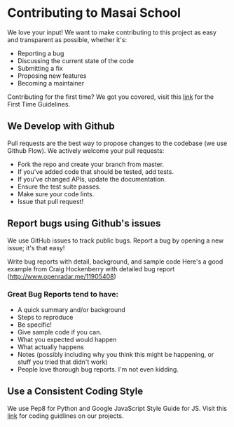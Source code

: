 # Contributing to Masai School

We love your input! We want to make contributing to this project as easy and transparent as possible, whether it's:

- Reporting a bug
- Discussing the current state of the code
- Submitting a fix
- Proposing new features
- Becoming a maintainer

Contributing for the first time? We got you covered, visit this [link](https://github.com/masai-oss/open-template/blob/master/FIRST_CONTRIBUTOR.md) for the First Time Guidelines.

## We Develop with Github
Pull requests are the best way to propose changes to the codebase (we use Github Flow). We actively welcome your pull requests:

- Fork the repo and create your branch from master.
- If you've added code that should be tested, add tests.
- If you've changed APIs, update the documentation.
- Ensure the test suite passes.
- Make sure your code lints.
- Issue that pull request!

## Report bugs using Github's issues
We use GitHub issues to track public bugs. Report a bug by opening a new issue; it's that easy!

Write bug reports with detail, background, and sample code
Here's a good example from Craig Hockenberry with detailed bug report (http://www.openradar.me/11905408)

### Great Bug Reports tend to have:

- A quick summary and/or background
- Steps to reproduce
- Be specific!
- Give sample code if you can.
- What you expected would happen
- What actually happens
- Notes (possibly including why you think this might be happening, or stuff you tried that didn't work)
- People love thorough bug reports. I'm not even kidding.

## Use a Consistent Coding Style
We use Pep8 for Python and Google JavaScript Style Guide for JS. Visit this [link](https://github.com/masai-oss/open-template/blob/master/CODE_GUIDE.md) for coding guidlines on our projects.
